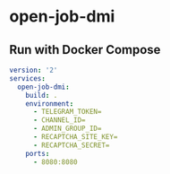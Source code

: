 # open-job-dmi

## Run with Docker Compose
```yaml
version: '2'
services: 
  open-job-dmi:
    build: .
    environment:
      - TELEGRAM_TOKEN=
      - CHANNEL_ID=
      - ADMIN_GROUP_ID=
      - RECAPTCHA_SITE_KEY=
      - RECAPTCHA_SECRET=
    ports:
      - 8080:8080
```